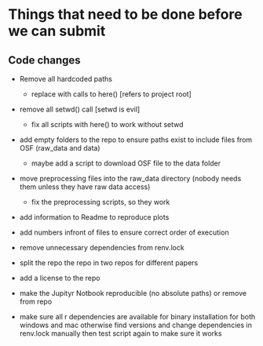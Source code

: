 # Things that need to be done before we can submit 

## Code changes
- Remove all hardcoded paths
  - replace with calls to here() [refers to project root]
- remove all setwd() call [setwd is evil]
  - fix all scripts with here() to work without setwd
- add empty folders to the repo to ensure paths exist to include files from 
  OSF (raw_data and data)
  - maybe add a script to download OSF file to the data folder
- move preprocessing files into the raw_data directory 
   (nobody needs them unless they have raw data access) 
   - fix the preprocessing scripts, so they work 
- add information to Readme to reproduce plots
- add numbers infront of files to ensure correct order of execution
- remove unnecessary dependencies from renv.lock
- split the repo the repo in two repos for different papers
- add a license to the repo
- make the Jupityr Notbook reproducible (no absolute paths) or remove from repo

- make sure all r dependencies are available for binary installation for both windows and mac
  otherwise find versions and change dependencies in renv.lock manually
  then test script again to make sure it works



